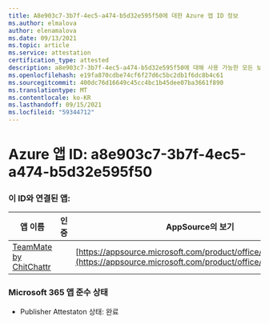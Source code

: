 ```yaml
---
title: A8e903c7-3b7f-4ec5-a474-b5d32e595f50에 대한 Azure 앱 ID 정보
ms.author: elmalova
author: elenamalova
ms.date: 09/13/2021
ms.topic: article
ms.service: attestation
certification_type: attested
description: a8e903c7-3b7f-4ec5-a474-b5d32e595f50에 대해 사용 가능한 모든 보안 및 규정 준수 정보입니다.
ms.openlocfilehash: e19fa870cdbe74cf6f27d6c5bc2db1f6dc8b4c61
ms.sourcegitcommit: 400dc76d16649c45cc4bc1b45dee07ba3661f890
ms.translationtype: MT
ms.contentlocale: ko-KR
ms.lasthandoff: 09/15/2021
ms.locfileid: "59344712"
---
```

# <a name="azure-app-id-a8e903c7-3b7f-4ec5-a474-b5d32e595f50"></a>Azure 앱 ID: a8e903c7-3b7f-4ec5-a474-b5d32e595f50


### <a name="apps-associated-with-this-id"></a>이 ID와 연결된 앱:
| **앱 이름** | **인증** | **AppSource의 보기** |
|--------------|---------------|-----------------------|
| [TeamMate by ChitChattr](https://docs.microsoft.com/microsoft-365-app-certification/forward/WA200002530) |  | [https://appsource.microsoft.com/product/office/WA200002530](https://appsource.microsoft.com/product/office/WA200002530) |

### <a name="microsoft-365-app-compliance-status"></a>Microsoft 365 앱 준수 상태
- Publisher Attestaton 상태: 완료

